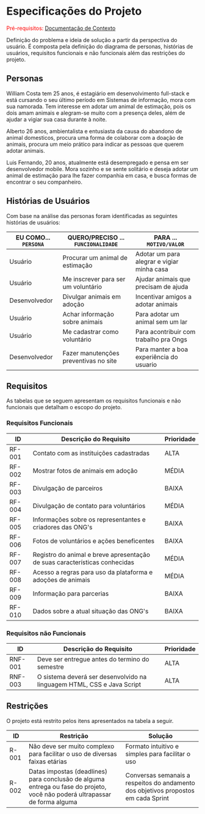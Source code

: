 # Especificações do Projeto

<span style="color:red">Pré-requisitos: <a href="1-Documentação de Contexto.md"> Documentação de Contexto</a></span>

Definição do problema e ideia de solução a partir da perspectiva do usuário. É composta pela definição do  diagrama de personas, histórias de usuários, requisitos funcionais e não funcionais além das restrições do projeto.


## Personas

William Costa tem 25 anos, é estagiário em desenvolvimento full-stack e está cursando o seu último período em Sistemas de informação, mora com sua namorada. Tem interesse em adotar um animal de estimação, pois os dois amam animais e alegram-se muito com a presença deles, além de ajudar a vigiar sua casa durante à noite.

Alberto  26 anos, ambientalista e entusiasta da causa do abandono de animal domesticos, procura uma forma de colaborar com a doação de animais, procura um meio prático para indicar as pessoas que querem adotar animais.

Luis Fernando, 20 anos, atualmente está desempregado e pensa em ser desenvolvedor mobile. Mora sozinho e se sente solitário e deseja adotar um animal de estimação para lhe fazer companhia em casa, e busca formas de encontrar o seu companheiro.


## Histórias de Usuários

Com base na análise das personas foram identificadas as seguintes histórias de usuários:

|EU COMO... `PERSONA`| QUERO/PRECISO ... `FUNCIONALIDADE`   |PARA ... `MOTIVO/VALOR`                 |
|--------------------|--------------------------------------|----------------------------------------|
|Usuário             | Procurar um animal de estimação      | Adotar um para alegrar e vigiar minha casa|
|Usuário             | Me inscrever para ser um voluntário  | Ajudar animais que precisam de ajuda   |
|Desenvolvedor       | Divulgar animais em adoção           | Incentivar amigos a adotar animais     |
|Usuário             | Achar informação sobre animais       | Para adotar um animal sem um lar       |
|Usuário             | Me cadastrar como voluntário         | Para acontribuir com trabalho pra Ongs |
|Desenvolvedor       | Fazer manutenções preventivas no site| Para manter a boa experiência do usuario |


## Requisitos

As tabelas que se seguem apresentam os requisitos funcionais e não funcionais que detalham o escopo do projeto.

### Requisitos Funcionais

|ID    | Descrição do Requisito                                                     | Prioridade |
|------|----------------------------------------------------------------------------|------------|
|RF-001| Contato com as instituições cadastradas                                    | ALTA  |
|RF-002| Mostrar fotos de animais em adoção                                         | MÉDIA |
|RF-003| Divulgação de parceiros                                                    | BAIXA |
|RF-004| Divulgação de contato para voluntários                                     | MÉDIA |
|RF-005| Informações sobre os representantes e criadores das ONG's                  | BAIXA |
|RF-006| Fotos de voluntários e ações beneficentes                                  | BAIXA |
|RF-007| Registro do animal e breve apresentação de suas características conhecidas | MÉDIA |
|RF-008| Acesso a regras para uso da plataforma e adoções de animais                | MÉDIA |
|RF-009| Informação para parcerias                                                  | BAIXA |
|RF-010| Dados sobre a atual situação das ONG's                                     | BAIXA |

### Requisitos não Funcionais

|ID     | Descrição do Requisito  |Prioridade |
|-------|-------------------------|----| 
|RNF-001| Deve ser entregue antes do termino do semestre                            |  ALTA |
|RNF-003| O sistema deverá ser desenvolvido na linguagem HTML, CSS e Java Script    |  ALTA |



## Restrições

O projeto está restrito pelos itens apresentados na tabela a seguir.

|ID     | Restrição       | Solução |
|-------|----------------------|----| 
|R-001| Não deve ser muito complexo para facilitar o uso de diversas faixas etárias | Formato intuitivo e simples para facilitar o uso |
|R-002| Datas impostas (deadlines) para conclusão de alguma entrega ou fase do projeto, você não poderá ultrapassar de forma alguma | Conversas semanais a respeitos do andamento dos objetivos propostos em cada Sprint |

